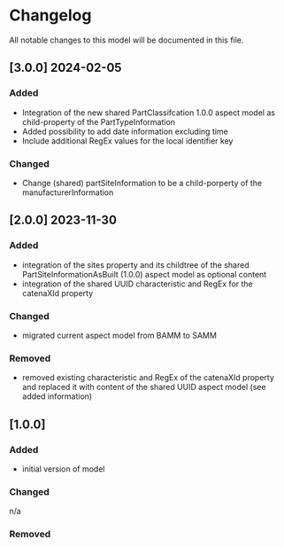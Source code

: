 # Changelog
All notable changes to this model will be documented in this file.

## [3.0.0] 2024-02-05
### Added
- Integration of the new shared PartClassifcation 1.0.0 aspect model as child-property of the PartTypeInformation
- Added possibility to add date information excluding time
- Include additional RegEx values for the local identifier key

### Changed
- Change (shared) partSiteInformation to be a child-porperty of the manufacturerInformation

## [2.0.0] 2023-11-30
### Added
- integration of the sites property and its childtree of the shared PartSiteInformationAsBuilt (1.0.0) aspect model as optional content
- integration of the shared UUID characteristic and RegEx for the catenaXId property

### Changed
- migrated current aspect model from BAMM to SAMM

### Removed
- removed existing characteristic and RegEx of the catenaXId property and replaced it with content of the shared UUID aspect model (see added information)

## [1.0.0]
### Added
- initial version of model

### Changed
n/a

### Removed
